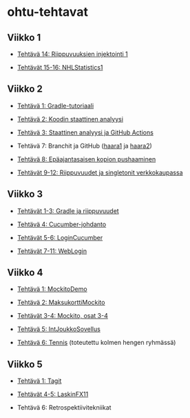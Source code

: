 # ohtu-tehtavat

## Viikko 1

- [Tehtävä 14: Riippuvuuksien injektointi 1](https://github.com/jenkarper/ohtu-tehtavat/tree/main/viikko1/tehtavat14-16/RiippuvuuksienInjektointi1)

- [Tehtävät 15-16: NHLStatistics1](https://github.com/jenkarper/ohtu-tehtavat/tree/main/viikko1/tehtavat14-16/NhlStatistics1)

## Viikko 2

- [Tehtävä 1: Gradle-tutoriaali](https://github.com/jenkarper/ohtu-tehtavat/tree/main/viikko2/gradletutoriaali)

- [Tehtävä 2: Koodin staattinen analyysi](https://github.com/jenkarper/ohtu-2020-viikko1/blob/main/config/checkstyle/checkstyle.xml)

- [Tehtävä 3: Staattinen analyysi ja GitHub Actions](https://github.com/jenkarper/ohtu-2020-viikko1/blob/main/.github/workflows/gradle.yml)

- Tehtävä 7: Branchit ja GitHub ([haara1](https://github.com/jenkarper/ohtu-tehtavat/tree/haara1) ja [haara2](https://github.com/jenkarper/ohtu-tehtavat/tree/haara2))

- [Tehtävä 8: Epäajantasaisen kopion pushaaminen](https://github.com/jenkarper/ohtu-tehtavat/commit/4984e8465839c11c5d564e710701d1c07a44dfb9)

- [Tehtävät 9-12: Riippuvuudet ja singletonit verkkokaupassa](https://github.com/jenkarper/ohtu-tehtavat/tree/main/viikko2/Verkkokauppa1)

## Viikko 3

- [Tehtävät 1-3: Gradle ja riippuvuudet](https://github.com/jenkarper/ohtu-tehtavat/tree/main/viikko3/nhlreader)

- [Tehtävä 4: Cucumber-johdanto](https://github.com/jenkarper/ohtu-tehtavat/tree/main/viikko3/HelloCucumber)

- [Tehtävät 5-6: LoginCucumber](https://github.com/jenkarper/ohtu-tehtavat/tree/main/viikko3/LoginCucumber)

- [Tehtävät 7-11: WebLogin](https://github.com/jenkarper/ohtu-tehtavat/tree/main/viikko3/WebLogin)

## Viikko 4

- [Tehtävä 1: MockitoDemo](https://github.com/jenkarper/ohtu-tehtavat/tree/main/viikko4/MockitoDemo)

- [Tehtävä 2: MaksukorttiMockito](https://github.com/jenkarper/ohtu-tehtavat/tree/main/viikko4/MaksukorttiMockito)

- [Tehtävät 3-4: Mockito, osat 3-4](https://github.com/jenkarper/ohtu-tehtavat/tree/main/viikko2/Verkkokauppa1)

- [Tehtävä 5: IntJoukkoSovellus](https://github.com/jenkarper/ohtu-tehtavat/tree/main/viikko4/IntJoukkoSovellus)

- [Tehtävä 6: Tennis](https://github.com/jenkarper/ohtu-tehtavat/tree/main/viikko4/Tennis) (toteutettu kolmen hengen ryhmässä)

## Viikko 5

- [Tehtävä 1: Tagit](https://github.com/jenkarper/ohtu-tehtavat/tags)

- [Tehtävät 4-5: LaskinFX11](https://github.com/jenkarper/ohtu-tehtavat/tree/main/viikko5/LaskinFX11)

- Tehtävä 6: Retrospektiivitekniikat
